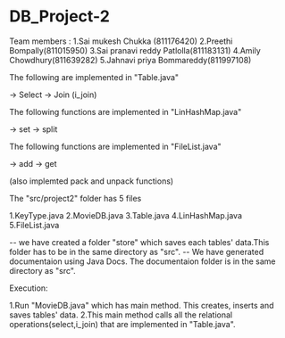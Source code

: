# DB_Project-2
Team members :
1.Sai mukesh Chukka (811176420)
2.Preethi Bompally(811015950)
3.Sai pranavi reddy Patlolla(811183131)
4.Amily Chowdhury(811639282)
5.Jahnavi priya Bommareddy(811997108)
 

The following are implemented in "Table.java"

-> Select
-> Join (i_join)

The following functions are implemented in "LinHashMap.java"

-> set
-> split

The following functions are implemented in "FileList.java"

-> add
-> get

(also implemted pack and unpack functions)

The "src/project2" folder has 5 files

1.KeyType.java
2.MovieDB.java
3.Table.java
4.LinHashMap.java
5.FileList.java
 
-- we have created a folder "store" which saves each tables' data.This folder has to be in the same directory as "src".
-- We have generated documentaion using Java Docs. The documentaion folder is in the same directory as "src".

Execution:

1.Run "MovieDB.java" which has main method. This creates, inserts and saves tables' data.
2.This main method calls all the relational operations(select,i_join) that are implemented in "Table.java".